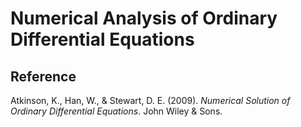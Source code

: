 # Numerical Analysis of Ordinary Differential Equations


## Reference
Atkinson, K., Han, W., & Stewart, D. E. (2009). *Numerical Solution of Ordinary Differential Equations*. John Wiley & Sons.
